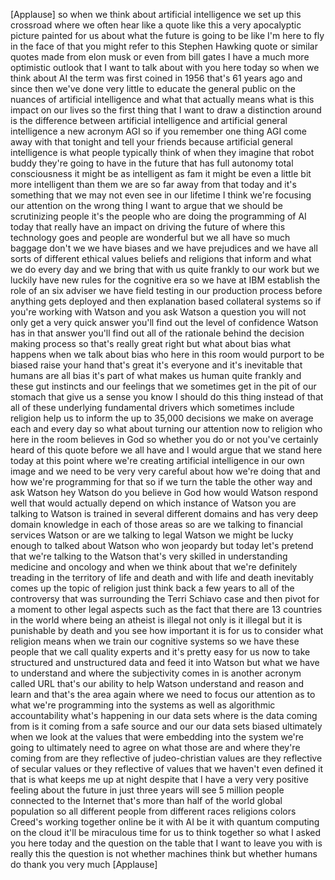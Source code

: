 
[Applause]
so when we think about artificial
intelligence we set up this crossroad
where we often hear like a quote like
this a very apocalyptic picture painted
for us about what the future is going to
be like I&#39;m here to fly in the face of
that you might refer to this Stephen
Hawking quote or similar quotes made
from elon musk or even from bill gates I
have a much more optimistic outlook that
I want to talk about with you here today
so when we think about AI the term was
first coined in 1956 that&#39;s 61 years ago
and since then we&#39;ve done very little to
educate the general public on the
nuances of artificial intelligence and
what that actually means what is this
impact on our lives so the first thing
that I want to draw a distinction around
is the difference between artificial
intelligence and artificial general
intelligence a new acronym AGI so if you
remember one thing AGI come away with
that tonight and tell your friends
because artificial general intelligence
is what people typically think of when
they imagine that robot buddy they&#39;re
going to have in the future that has
full autonomy total consciousness it
might be as intelligent as fam it might
be even a little bit more intelligent
than them we are so far away from that
today and it&#39;s something that we may not
even see in our lifetime I think we&#39;re
focusing our attention on the wrong
thing I want to argue that we should be
scrutinizing people it&#39;s the people who
are doing the programming of AI today
that really have an impact on driving
the future of where this technology goes
and people are wonderful but we all have
so much baggage don&#39;t we we have biases
and we have prejudices and we have all
sorts of different ethical values
beliefs and religions that inform and
what we do every day and we bring that
with us quite frankly to our work but we
luckily have new rules for the cognitive
era so we have at IBM establish the role
of an
six adviser we have field testing in our
production process before anything gets
deployed and then explanation based
collateral systems so if you&#39;re working
with Watson and you ask Watson a
question you will not only get a very
quick answer you&#39;ll find out the level
of confidence Watson has in that answer
you&#39;ll find out all of the rationale
behind the decision making process so
that&#39;s really great right but what about
bias what happens when we talk about
bias who here in this room would purport
to be biased raise your hand that&#39;s
great it&#39;s everyone and it&#39;s inevitable
that humans are all bias it&#39;s part of
what makes us human quite frankly and
these gut instincts and our feelings
that we sometimes get in the pit of our
stomach that give us a sense you know I
should do this thing instead of that all
of these underlying fundamental drivers
which sometimes include religion help us
to inform the up to 35,000 decisions we
make on average each and every day so
what about turning our attention now to
religion who here in the room believes
in God so whether you do or not you&#39;ve
certainly heard of this quote before we
all have and I would argue that we stand
here today at this point where we&#39;re
creating artificial intelligence in our
own image and we need to be very very
careful about how we&#39;re doing that and
how we&#39;re programming for that so if we
turn the table the other way and ask
Watson hey Watson do you believe in God
how would Watson respond well that would
actually depend on which instance of
Watson you are talking to Watson is
trained in several different domains and
has very deep domain knowledge in each
of those areas so are we talking to
financial services Watson or are we
talking to legal Watson we might be
lucky enough to talked about Watson who
won jeopardy but today let&#39;s pretend
that we&#39;re talking to the Watson that&#39;s
very skilled in understanding medicine
and oncology
and when we think about that we&#39;re
definitely treading in the territory of
life and death and with life and death
inevitably comes up the topic of
religion just think back a few years to
all of the controversy that was
surrounding the Terri Schiavo case and
then pivot for a moment to other legal
aspects such as the fact that there are
13 countries in the world where being an
atheist is illegal not only is it
illegal but it is punishable by death
and you see how important it is for us
to consider what religion means when we
train our cognitive systems so we have
these people that we call quality
experts and it&#39;s pretty easy for us now
to take structured and unstructured data
and feed it into Watson but what we have
to understand and where the subjectivity
comes in is another acronym called URL
that&#39;s our ability to help Watson
understand and reason and learn and
that&#39;s the area again where we need to
focus our attention as to what we&#39;re
programming into the systems as well as
algorithmic accountability what&#39;s
happening in our data sets where is the
data coming from is it coming from a
safe source and our our data sets biased
ultimately when we look at the values
that were embedding into the system
we&#39;re going to ultimately need to agree
on what those are and where they&#39;re
coming from are they reflective of
judeo-christian values are they
reflective of secular values or they
reflective of values that we haven&#39;t
even defined it that is what keeps me up
at night despite that I have a very very
positive feeling about the future in
just three years will see 5 million
people connected to the Internet that&#39;s
more than half of the world global
population so all different people from
different races religions colors Creed&#39;s
working together online be it with AI be
it with quantum computing on the cloud
it&#39;ll be
miraculous time for us to think together
so what I asked you here today and the
question on the table that I want to
leave you with is really this the
question is not whether machines think
but whether humans do thank you very
much
[Applause]
